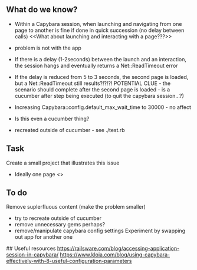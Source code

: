 ## What do we know?
* Within a Capybara session, when launching and navigating from one page to another is fine if done in quick succession (no delay between calls)
<<What about launching and interacting with a page???>>

* problem is not with the app

* If there is a delay (1-2seconds) between the launch and an interaction, the session hangs and eventually returns a Net::ReadTimeout error

* If the delay is reduced from 5 to 3 seconds, the second page is loaded, but a Net::ReadTimeout still results?!?!?!
    POTENTIAL CLUE - the scenario should complete after the second page is loaded - is a cucumber after step being executed (to quit the capybara session...?)

* Increasing Capybara::config.default_max_wait_time to 30000 - no affect
* Is this even a cucumber thing?

* recreated outside of cucumber - see ./test.rb


## Task
Create a small project that illustrates this issue
* Ideally one page <<to share problem on stack overflow>>


## To do
Remove suplerfluous content (make the problem smaller)
* try to recreate outside of cucumber
* remove unnecessary gems perhaps?
* remove/manipulate capybara config settings
Experiment by swapping out app for another one


## Useful resources
https://railsware.com/blog/accessing-application-session-in-capybara/
https://www.kloia.com/blog/using-capybara-effectively-with-8-useful-configuration-parameters

